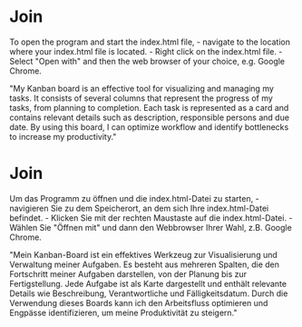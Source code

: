 # Join

To open the program and start the index.html file,
       - navigate to the location where your index.html file is located.
       - Right click on the index.html file.
       - Select "Open with" and then the web browser of your choice, e.g. Google Chrome.

"My Kanban board is an effective tool for visualizing and managing my tasks. It consists of several columns that represent the progress of my tasks, from planning to completion. Each task is represented as a card and contains relevant details such as description, responsible persons and due date. By using this board, I can optimize workflow and identify bottlenecks to increase my productivity."


# Join

Um das Programm zu öffnen und die index.html-Datei zu starten, 
      - navigieren Sie zu dem Speicherort, an dem sich Ihre index.html-Datei befindet.
      -  Klicken Sie mit der rechten Maustaste auf die index.html-Datei.
      -  Wählen Sie "Öffnen mit" und dann den Webbrowser Ihrer Wahl, z.B. Google Chrome.


"Mein Kanban-Board ist ein effektives Werkzeug zur Visualisierung und Verwaltung meiner Aufgaben. Es besteht aus mehreren Spalten, die den Fortschritt meiner Aufgaben darstellen, von der Planung bis zur Fertigstellung. Jede Aufgabe ist als Karte dargestellt und enthält relevante Details wie Beschreibung, Verantwortliche und Fälligkeitsdatum. Durch die Verwendung dieses Boards kann ich den Arbeitsfluss optimieren und Engpässe identifizieren, um meine Produktivität zu steigern."
